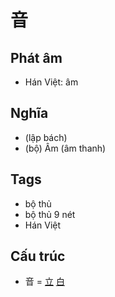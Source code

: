 # 音

## Phát âm
* Hán Việt: âm

## Nghĩa
* (lập bách)
* (bộ) Âm (âm thanh)

## Tags
* bộ thủ
* bộ thủ 9 nét
* Hán Việt

## Cấu trúc
* 音 = [立](立.md) [白](白.md)

<script>window.HANZI_FIELD='音';</script>